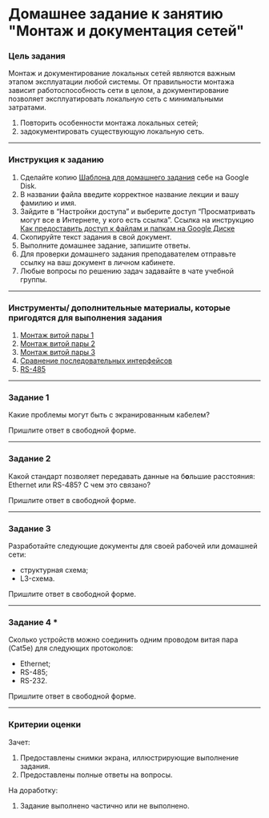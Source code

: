 # Домашнее задание к занятию "Монтаж и документация сетей"

### 

### Цель задания

Монтаж и документирование локальных сетей являются важным этапом эксплуатации любой системы. От правильности монтажа зависит работоспособность сети в целом, а документирование позволяет эксплуатировать локальную сеть с минимальными затратами.

1. Повторить особенности монтажа локальных сетей;
2. задокументировать существующую локальную сеть.

------

### 

### Инструкция к заданию

1. Сделайте копию [Шаблона для домашнего задания](https://docs.google.com/document/d/1f7NQaDD8gKoy5YIC3ZAalOtAmIA8O5xgxDNwSv-BSII/edit?usp=sharing) себе на Google Disk.
2. В названии файла введите корректное название лекции и вашу фамилию и имя.
3. Зайдите в “Настройки доступа” и выберите доступ “Просматривать могут все в Интернете, у кого есть ссылка”. Ссылка на инструкцию [Как предоставить доступ к файлам и папкам на Google Диске](https://support.google.com/docs/answer/2494822?hl=ru&co=GENIE.Platform%3DDesktop)
4. Скопируйте текст задания в свой документ.
5. Выполните домашнее задание, запишите ответы.
6. Для проверки домашнего задания преподавателем отправьте ссылку на ваш документ в личном кабинете.
7. Любые вопросы по решению задач задавайте в чате учебной группы.

------

### 

### Инструменты/ дополнительные материалы, которые пригодятся для выполнения задания

1. [Монтаж витой пары 1](https://www.volta.com.ua/blog/kak-sdelat-pravilnyy-montazh-vitoy-pary/)
2. [Монтаж витой пары 2](https://slabo-tochka.by/prokladka-vitoy-pary/)
3. [Монтаж витой пары 3](https://habr.com/ru/post/83364/)
4. [Сравнение последовательных интерфейсов](https://ipc2u.ru/articles/prostye-resheniya/otlichiya-interfeysov-rs-232-rs-422-rs-485/ )
5. [RS-485](https://tech-geek.ru/network-command-line-utilities/)

------

### 

### Задание 1

Какие проблемы могут быть с экранированным кабелем?



Пришлите ответ в свободной форме.

------

### 

### Задание 2

Какой стандарт позволяет передавать данные на б**о**льшие расстояния: Ethernet или RS-485? С чем это связано?



Пришлите ответ в свободной форме.

------

### 

### Задание 3

Разработайте следующие документы для своей рабочей или домашней сети:

- структурная схема;
- L3-схема.



Пришлите ответ в свободной форме.

------

### 

### Задание 4 *

Сколько устройств можно соединить одним проводом витая пара (Cat5e) для следующих протоколов:

- Ethernet;
- RS-485;
- RS-232.



Пришлите ответ в свободной форме.

------



### Критерии оценки

Зачет:

1. Предоставлены снимки экрана, иллюстрирующие выполнение задания.
2. Предоставлены полные ответы на вопросы.

На доработку:

1. Задание выполнено частично или не выполнено.
